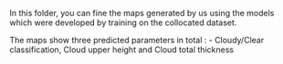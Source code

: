 In this folder, you can fine the maps generated by us using the models which were developed by training on the collocated dataset.

The maps show three predicted parameters in total : - Cloudy/Clear classification, Cloud upper height and Cloud total thickness
